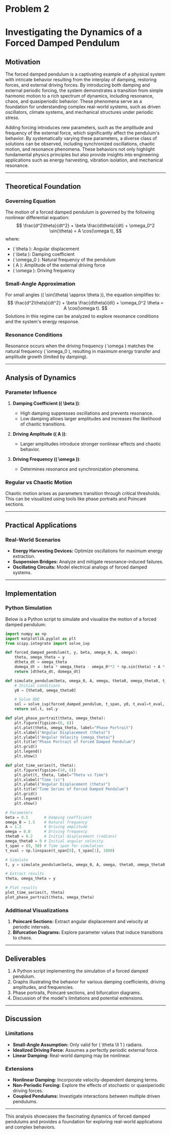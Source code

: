 # Problem 2

# Investigating the Dynamics of a Forced Damped Pendulum

## Motivation
The forced damped pendulum is a captivating example of a physical system with intricate behavior resulting from the interplay of damping, restoring forces, and external driving forces. By introducing both damping and external periodic forcing, the system demonstrates a transition from simple harmonic motion to a rich spectrum of dynamics, including resonance, chaos, and quasiperiodic behavior. These phenomena serve as a foundation for understanding complex real-world systems, such as driven oscillators, climate systems, and mechanical structures under periodic stress.

Adding forcing introduces new parameters, such as the amplitude and frequency of the external force, which significantly affect the pendulum's behavior. By systematically varying these parameters, a diverse class of solutions can be observed, including synchronized oscillations, chaotic motion, and resonance phenomena. These behaviors not only highlight fundamental physics principles but also provide insights into engineering applications such as energy harvesting, vibration isolation, and mechanical resonance.

---

## Theoretical Foundation

### Governing Equation
The motion of a forced damped pendulum is governed by the following nonlinear differential equation:
$$
\frac{d^2\theta}{dt^2} + \beta \frac{d\theta}{dt} + \omega_0^2 \sin(\theta) = A \cos(\omega t),
$$
where:
- \( \theta \): Angular displacement
- \( \beta \): Damping coefficient
- \( \omega_0 \): Natural frequency of the pendulum
- \( A \): Amplitude of the external driving force
- \( \omega \): Driving frequency

### Small-Angle Approximation
For small angles (\( \sin(\theta) \approx \theta \)), the equation simplifies to:
$$
\frac{d^2\theta}{dt^2} + \beta \frac{d\theta}{dt} + \omega_0^2 \theta = A \cos(\omega t).
$$
Solutions in this regime can be analyzed to explore resonance conditions and the system's energy response.

### Resonance Conditions
Resonance occurs when the driving frequency \( \omega \) matches the natural frequency \( \omega_0 \), resulting in maximum energy transfer and amplitude growth (limited by damping).

---

## Analysis of Dynamics

### Parameter Influence
1. **Damping Coefficient (\( \beta \))**:
   - High damping suppresses oscillations and prevents resonance.
   - Low damping allows larger amplitudes and increases the likelihood of chaotic transitions.

2. **Driving Amplitude (\( A \))**:
   - Larger amplitudes introduce stronger nonlinear effects and chaotic behavior.

3. **Driving Frequency (\( \omega \))**:
   - Determines resonance and synchronization phenomena.

### Regular vs Chaotic Motion
Chaotic motion arises as parameters transition through critical thresholds. This can be visualized using tools like phase portraits and Poincaré sections.

---

## Practical Applications

### Real-World Scenarios
- **Energy Harvesting Devices:** Optimize oscillations for maximum energy extraction.
- **Suspension Bridges:** Analyze and mitigate resonance-induced failures.
- **Oscillating Circuits:** Model electrical analogs of forced damped systems.

---

## Implementation


### Python Simulation
Below is a Python script to simulate and visualize the motion of a forced damped pendulum:

```python
import numpy as np
import matplotlib.pyplot as plt
from scipy.integrate import solve_ivp

def forced_damped_pendulum(t, y, beta, omega_0, A, omega):
    theta, omega_theta = y
    dtheta_dt = omega_theta
    domega_dt = -beta * omega_theta - omega_0**2 * np.sin(theta) + A * np.cos(omega * t)
    return [dtheta_dt, domega_dt]

def simulate_pendulum(beta, omega_0, A, omega, theta0, omega_theta0, t_span, t_eval):
    # Initial conditions
    y0 = [theta0, omega_theta0]

    # Solve ODE
    sol = solve_ivp(forced_damped_pendulum, t_span, y0, t_eval=t_eval, args=(beta, omega_0, A, omega))
    return sol.t, sol.y

def plot_phase_portrait(theta, omega_theta):
    plt.figure(figsize=(8, 6))
    plt.plot(theta, omega_theta, label="Phase Portrait")
    plt.xlabel("Angular Displacement (theta)")
    plt.ylabel("Angular Velocity (omega_theta)")
    plt.title("Phase Portrait of Forced Damped Pendulum")
    plt.grid()
    plt.legend()
    plt.show()

def plot_time_series(t, theta):
    plt.figure(figsize=(10, 6))
    plt.plot(t, theta, label="Theta vs Time")
    plt.xlabel("Time (s)")
    plt.ylabel("Angular Displacement (theta)")
    plt.title("Time Series of Forced Damped Pendulum")
    plt.grid()
    plt.legend()
    plt.show()

# Parameters
beta = 0.5       # Damping coefficient
omega_0 = 1.5    # Natural frequency
A = 1.2          # Driving amplitude
omega = 0.8      # Driving frequency
theta0 = 0.2     # Initial displacement (radians)
omega_theta0 = 0 # Initial angular velocity
t_span = (0, 50) # Time span for simulation
t_eval = np.linspace(t_span[0], t_span[1], 1000)

# Simulate
t, y = simulate_pendulum(beta, omega_0, A, omega, theta0, omega_theta0, t_span, t_eval)

# Extract results
theta, omega_theta = y

# Plot results
plot_time_series(t, theta)
plot_phase_portrait(theta, omega_theta)
```

### Additional Visualizations
1. **Poincaré Sections:** Extract angular displacement and velocity at periodic intervals.
2. **Bifurcation Diagrams:** Explore parameter values that induce transitions to chaos.

---

## Deliverables
1. A Python script implementing the simulation of a forced damped pendulum.
2. Graphs illustrating the behavior for various damping coefficients, driving amplitudes, and frequencies.
3. Phase portraits, Poincaré sections, and bifurcation diagrams.
4. Discussion of the model's limitations and potential extensions.

---

## Discussion

### Limitations
- **Small-Angle Assumption:** Only valid for \( \theta \ll 1 \) radians.
- **Idealized Driving Force:** Assumes a perfectly periodic external force.
- **Linear Damping:** Real-world damping may be nonlinear.

### Extensions
- **Nonlinear Damping:** Incorporate velocity-dependent damping terms.
- **Non-Periodic Forcing:** Explore the effects of stochastic or quasiperiodic driving forces.
- **Coupled Pendulums:** Investigate interactions between multiple driven pendulums.

---

This analysis showcases the fascinating dynamics of forced damped pendulums and provides a foundation for exploring real-world applications and complex behaviors.
